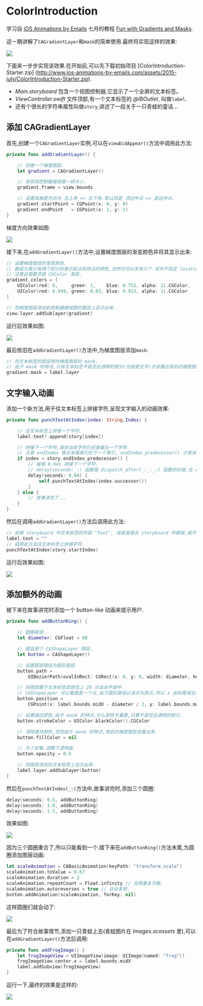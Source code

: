 # ColorIntroduction

学习自 [iOS Animations by Emails](http://www.ios-animations-by-emails.com/)
七月的教程 [Fun with Gradients and Masks](http://ios-animations-by-emails.com/posts/2015-july#tutorial).

这一期讲解了`CAGradientLayer`和`mask`的简单使用.最终将实现这样的效果:

![](https://github.com/949478479/Animations-Study/blob/master/ColorIntroduction-image/final-preview.png)

下面来一步步实现该效果.在开始前,可以先下载初始项目
[ColorIntroduction-Starter.zip]
(http://www.ios-animations-by-emails.com/assets/2015-july/ColorIntroduction-Starter.zip).

- *Main.storyboard* 包含一个视图控制器,它显示了一个全屏的文本标签。 
- *ViewController.swift* 文件顶部,有一个文本标签的 *@IBOutlet*, 叫做`label`.
- 还有个很长的字符串属性叫做`story`,讲述了一段关于一只青蛙的童话...

## 添加 CAGradientLayer

首先,创建一个`CAGradientLayer`实例,可以在`viewDidAppear()`方法中调用此方法:

```swift
private func addGradientLayer() {

    // 创建一个梯度图层.
    let gradient = CAGradientLayer()

    // 使其和控制器根视图一样大小.
    gradient.frame = view.bounds

    // 设置其梯度方向为 左上角 => 右下角.默认则是 顶边中点 => 底边中点.
    gradient.startPoint = CGPoint(x: 0, y: 0)
    gradient.endPoint   = CGPoint(x: 1, y: 1)
}
```

梯度方向效果如图:

![](https://github.com/949478479/Animations-Study/blob/master/ColorIntroduction-image/gradient.png)

接下来,在`addGradientLayer()`方法中,设置梯度图层的渐变颜色并将其显示出来:

```swift
// 设置梯度图层的渐变颜色.
// 数组元素只有两个则分别表示起点和终点的颜色,当然也可以多来几个.另外不指定 locations 数组的话,默认是均匀渐变的.
// 注意这里要求是 CGColor 类型.
gradient.colors = [
    UIColor(red: 0,     green: 1,    blue: 0.752, alpha: 1).CGColor,
    UIColor(red: 0.949, green: 0.03, blue: 0.913, alpha: 1).CGColor
]

// 将梯度图层添加到控制器根视图的图层上显示出来.
view.layer.addSublayer(gradient)
```

运行后效果如图:

![](https://github.com/949478479/Animations-Study/blob/master/ColorIntroduction-image/sim-gradient.png)

最后依旧在`addGradientLayer()`方法中,为梯度图层添加`mask`:

```swift
// 将文本标签的图层用作梯度图层的 mask. 
// 由于 mask 的特点,只有文本标签不是完全透明的部分(也就是文字)才会露出背后的梯度图层.
gradient.mask = label.layer
```

## 文字输入动画

添加一个新方法,用于往文本标签上拼接字符,呈现文字输入的动画效果:

```swift
private func punchTextAtIndex(index: String.Index) {

    // 往文本标签上拼接一个字符.
    label.text?.append(story[index])

    // 拼接下一个字符,直到当前字符已经是最后一个字符.
    // 注意 endIndex 表示末尾索引的下一个索引, endIndex.predecessor() 才是末尾索引.
    if index < story.endIndex.predecessor() {
        // 每隔 0.04s 拼接下一个字符. 
        // delay(seconds:_:) 函数是 dispatch_after(_:_:_:) 函数的封装,在 AppDelegate.swift 文件.
        delay(seconds: 0.04) {
            self.punchTextAtIndex(index.successor())
        }
    } else {
        // 故事讲完了...
    }
}
```

然后在调用`addGradientLayer()`方法后调用此方法:

```swift
// 去掉 storyboard 中文本标签的内容 "Text", 或者直接去 storyboard 中删掉,就不用写这句了.
label.text = ""
// 调用此方法往文本标签上拼接字符.
punchTextAtIndex(story.startIndex)
```

运行后效果如图:

![](https://github.com/949478479/Animations-Study/blob/master/ColorIntroduction-image/text-animated.gif)

## 添加额外的动画

接下来在故事讲完时添加一个 button-like 动画来提示用户.

```swift
private func addButtonRing() {

    // 圆圈直径.
    let diameter: CGFloat = 60

    // 图层是个 CAShapeLayer 图层.
    let button = CAShapeLayer()

    // 设置图层路径为圆形路径.
    button.path = 
        UIBezierPath(ovalInRect: CGRect(x: 0, y: 0, width: diameter, height: diameter)).CGPath

    // 将图层置于文本标签底部往上 20 点且水平居中.
    // CAShapeLayer 可以看做是一个点,由于圆形路径以该点为原点,所以 x 坐标需减去半径, y 坐标需减去直径方符合需求.
    button.position = 
        CGPoint(x: label.bounds.midX - diameter / 2, y: label.bounds.maxY - diameter - 20)

    // 设置描边颜色,由于 mask 的特点,什么颜色不重要,只要不是完全透明的就行.
    button.strokeColor = UIColor.blackColor().CGColor

    // 清除填充颜色,否则由于 mask 的特点,背后的梯度图层会露出来.
    button.fillColor = nil

    // 为了好看,调整下透明度.
    button.opacity = 0.5

    // 将图层添加到文本标签上显示出来.
    label.layer.addSublayer(button)
}
```

然后在`punchTextAtIndex(_:)`方法中,故事讲完时,添加三个圆圈:

```swift
delay(seconds: 0.5, addButtonRing)
delay(seconds: 1.0, addButtonRing)
delay(seconds: 1.5, addButtonRing)
```

效果如图:

![](https://github.com/949478479/Animations-Study/blob/master/ColorIntroduction-image/rings-same-position.png)

因为三个圆圈重合了,所以只能看到一个.接下来在`addButtonRing()`方法末尾,为圆圈添加图层动画:

```swift
let scaleAnimation = CABasicAnimation(keyPath: "transform.scale")
scaleAnimation.toValue = 0.67
scaleAnimation.duration = 2
scaleAnimation.repeatCount = Float.infinity // 无限重复次数.
scaleAnimation.autoreverses = true // 自动复原.
button.addAnimation(scaleAnimation, forKey: nil)
```

这样圆圈们就会动了:

![](https://github.com/949478479/Animations-Study/blob/master/ColorIntroduction-image/rings-animated.gif)

最后为了符合故事情节,添加一只青蛙上去(青蛙图片在 *Images.xcassets* 里),可以在`addGradientLayer()`方法后调用:

```swift
private func addFrogImage() {
    let frogImageView = UIImageView(image: UIImage(named: "frog"))
    frogImageView.center.x = label.bounds.midX
    label.addSubview(frogImageView)
}
```

运行一下,最终的效果是这样的:

![](https://github.com/949478479/Animations-Study/blob/master/ColorIntroduction-image/final-project.png)
